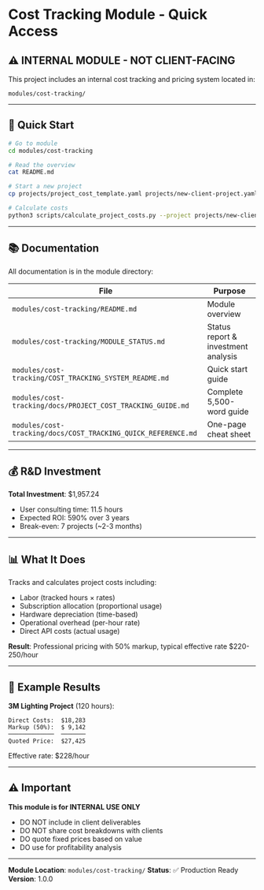 # Cost Tracking Module - Quick Access

## ⚠️ INTERNAL MODULE - NOT CLIENT-FACING

This project includes an internal cost tracking and pricing system located in:

```
modules/cost-tracking/
```

---

## 🚀 Quick Start

```bash
# Go to module
cd modules/cost-tracking

# Read the overview
cat README.md

# Start a new project
cp projects/project_cost_template.yaml projects/new-client-project.yaml

# Calculate costs
python3 scripts/calculate_project_costs.py --project projects/new-client-project.yaml
```

---

## 📚 Documentation

All documentation is in the module directory:

| File | Purpose |
|------|---------|
| `modules/cost-tracking/README.md` | Module overview |
| `modules/cost-tracking/MODULE_STATUS.md` | Status report & investment analysis |
| `modules/cost-tracking/COST_TRACKING_SYSTEM_README.md` | Quick start guide |
| `modules/cost-tracking/docs/PROJECT_COST_TRACKING_GUIDE.md` | Complete 5,500-word guide |
| `modules/cost-tracking/docs/COST_TRACKING_QUICK_REFERENCE.md` | One-page cheat sheet |

---

## 💰 R&D Investment

**Total Investment**: $1,957.24
- User consulting time: 11.5 hours
- Expected ROI: 590% over 3 years
- Break-even: 7 projects (~2-3 months)

---

## 📊 What It Does

Tracks and calculates project costs including:
- Labor (tracked hours × rates)
- Subscription allocation (proportional usage)
- Hardware depreciation (time-based)
- Operational overhead (per-hour rate)
- Direct API costs (actual usage)

**Result**: Professional pricing with 50% markup, typical effective rate $220-250/hour

---

## 🎯 Example Results

**3M Lighting Project** (120 hours):
```
Direct Costs:  $18,283
Markup (50%):  $ 9,142
─────────────  ───────
Quoted Price:  $27,425
```

Effective rate: $228/hour

---

## ⚠️ Important

**This module is for INTERNAL USE ONLY**

- DO NOT include in client deliverables
- DO NOT share cost breakdowns with clients
- DO quote fixed prices based on value
- DO use for profitability analysis

---

**Module Location**: `modules/cost-tracking/`
**Status**: ✅ Production Ready
**Version**: 1.0.0

